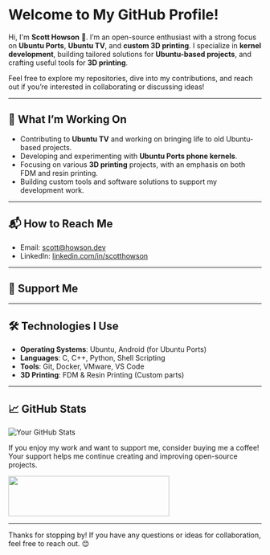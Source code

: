 # Welcome to My GitHub Profile!

Hi, I'm **Scott Howson** 👋. I’m an open-source enthusiast with a strong focus on **Ubuntu Ports**, **Ubuntu TV**, and **custom 3D printing**. I specialize in **kernel development**, building tailored solutions for **Ubuntu-based projects**, and crafting useful tools for **3D printing**. 

Feel free to explore my repositories, dive into my contributions, and reach out if you’re interested in collaborating or discussing ideas!

---

## 🚀 What I’m Working On

- Contributing to **Ubuntu TV** and working on bringing life to old Ubuntu-based projects.
- Developing and experimenting with **Ubuntu Ports phone kernels**.
- Focusing on various **3D printing** projects, with an emphasis on both FDM and resin printing.
- Building custom tools and software solutions to support my development work.

---

## 📬 How to Reach Me

- Email: [scott@howson.dev](mailto:scott@howson.dev)
- LinkedIn: [linkedin.com/in/scotthowson](https://linkedin.com/in/scotthowson)

---

## 💖 Support Me



<p align="center">

</p>

---

## 🛠️ Technologies I Use

- **Operating Systems**: Ubuntu, Android (for Ubuntu Ports)
- **Languages**: C, C++, Python, Shell Scripting
- **Tools**: Git, Docker, VMware, VS Code
- **3D Printing**: FDM & Resin Printing (Custom parts)

---

<p align="center">

  ## 📈 GitHub Stats

  ![Your GitHub Stats](https://github-readme-stats.vercel.app/api?username=scotthowson&show_icons=true&hide_title=true&count_private=true&hide=prs)
  
  If you enjoy my work and want to support me, consider buying me a coffee! Your support helps me continue creating and improving open-source projects.

  <a href="https://www.buymeacoffee.com/scotthowson">
    <img src="https://cdn.buymeacoffee.com/buttons/v2/default-yellow.png" height="80" width="320" />
  </a>
</p>

---

Thanks for stopping by! If you have any questions or ideas for collaboration, feel free to reach out. 😊
